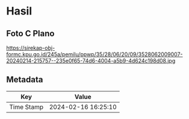 # Hasil

## Foto C Plano

https://sirekap-obj-formc.kpu.go.id/245a/pemilu/ppwp/35/28/06/20/09/3528062009007-20240214-215757--235e0f65-74d6-4004-a5b9-4d624c198d08.jpg


## Metadata

| Key        | Value               |
| ---------- | ------------------- |
| Time Stamp | 2024-02-16 16:25:10 |




